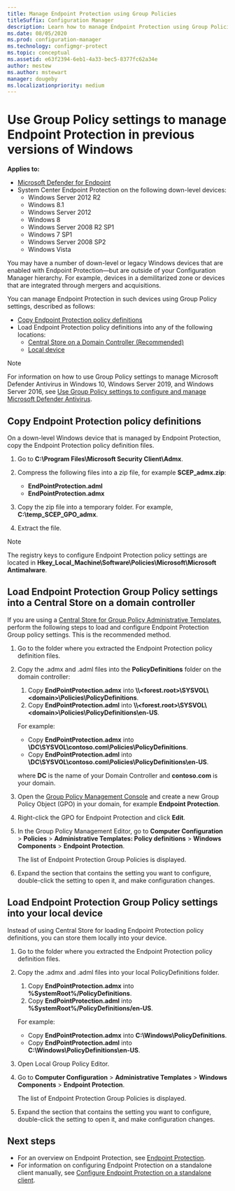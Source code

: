 ```yaml
---
title: Manage Endpoint Protection using Group Policies
titleSuffix: Configuration Manager
description: Learn how to manage Endpoint Protection using Group Policies.
ms.date: 08/05/2020
ms.prod: configuration-manager
ms.technology: configmgr-protect
ms.topic: conceptual
ms.assetid: e63f2394-6eb1-4a33-bec5-8377fc62a34e
author: mestew
ms.author: mstewart
manager: dougeby
ms.localizationpriority: medium
---
```

# Use Group Policy settings to manage Endpoint Protection in previous versions of Windows

**Applies to:**

- [Microsoft Defender for Endpoint](/windows/security/threat-protection/microsoft-defender-atp/microsoft-defender-advanced-threat-protection)
- System Center Endpoint Protection on the following down-level devices:
    - Windows Server 2012 R2
    - Windows 8.1
    - Windows Server 2012
    - Windows 8
    - Windows Server 2008 R2 SP1
    - Windows 7 SP1
    - Windows Server 2008 SP2
    - Windows Vista

You may have a number of down-level or legacy Windows devices that are enabled with Endpoint Protection—but are outside of your Configuration Manager hierarchy. For example, devices in a demilitarized zone or devices that are integrated through mergers and acquisitions. 

You can manage Endpoint Protection in such devices using Group Policy settings, described as follows:

- [Copy Endpoint Protection policy definitions](#copy-endpoint-protection-policy-definitions)
- Load Endpoint Protection policy definitions into any of the following locations:
    - [Central Store on a Domain Controller (Recommended)](#load-endpoint-protection-group-policy-settings-into-a-central-store-on-a-domain-controller)
    - [Local device](#load-endpoint-protection-group-policy-settings-into-your-local-device)

> [!NOTE]
> For information on how to use Group Policy settings to manage Microsoft Defender Antivirus in Windows 10, Windows Server 2019, and Windows Server 2016, see [Use Group Policy settings to configure and manage Microsoft Defender Antivirus](/windows/security/threat-protection/microsoft-defender-antivirus/use-group-policy-microsoft-defender-antivirus).

## Copy Endpoint Protection policy definitions

On a down-level Windows device that is managed by Endpoint Protection, copy the Endpoint Protection policy definition files.

1. Go to **C:\Program Files\Microsoft Security Client\Admx**. 

2. Compress the following files into a zip file, for example **SCEP_admx.zip**:
    - **EndPointProtection.adml**
    - **EndPointProtection.admx**
3. Copy the zip file into a temporary folder. For example, **C:\temp_SCEP_GPO_admx**.
4. Extract the file. 

> [!NOTE]
> The registry keys to configure Endpoint Protection policy settings are located in **Hkey_Local_Machine\Software\Policies\Microsoft\Microsoft Antimalware**.

## Load Endpoint Protection Group Policy settings into a Central Store on a domain controller

If you are using a [Central Store for Group Policy Administrative Templates](https://support.microsoft.com/help/3087759/how-to-create-and-manage-the-central-store-for-group-policy-administra), perform the following steps to load and configure Endpoint Protection Group policy settings. This is the recommended method.

1. Go to the folder where you extracted the Endpoint Protection policy definition files.
2. Copy the .admx and .adml files into the **PolicyDefinitions** folder on the domain controller:
    1. Copy **EndPointProtection.admx** into **\\\\\<forest.root\>\\SYSVOL\\\<domain\>\\Policies\\PolicyDefinitions**. 
    2. Copy **EndPointProtection.adml** into **\\\\\<forest.root\>\\SYSVOL\\\<domain\>\\Policies\\PolicyDefinitions\\en-US**.  

    For example:
    
    - Copy **EndPointProtection.admx** into **\\DC\SYSVOL\contoso.com\Policies\PolicyDefinitions**.
    - Copy **EndPointProtection.adml** into **\\DC\SYSVOL\contoso.com\Policies\PolicyDefinitions\en-US**.
    
    where **DC** is the name of your Domain Controller and **contoso.com** is your domain.

3. Open the [Group Policy Management Console](/internet-explorer/ie11-deploy-guide/group-policy-and-group-policy-mgmt-console-ie11) and create a new Group Policy Object (GPO) in your domain, for example **Endpoint Protection**.
4. Right-click the GPO for Endpoint Protection and click **Edit**.
5. In the Group Policy Management Editor, go to **Computer Configuration** > **Policies** > **Administrative Templates: Policy definitions** > **Windows Components** > **Endpoint Protection**.

   The list of Endpoint Protection Group Policies is displayed.

6. Expand the section that contains the setting you want to configure, double-click the setting to open it, and make configuration changes.

## Load Endpoint Protection Group Policy settings into your local device

Instead of using Central Store for loading Endpoint Protection policy definitions, you can store them locally into your device.

1. Go to the folder where you extracted the Endpoint Protection policy definition files.
2. Copy the .admx and .adml files into your local PolicyDefinitions folder.
    1. Copy **EndPointProtection.admx** into **%SystemRoot%/PolicyDefinitions**. 
    2. Copy **EndPointProtection.adml** into **%SystemRoot%/PolicyDefinitions/en-US**.
    
    For example:

    - Copy **EndPointProtection.admx** into **C:\Windows\PolicyDefinitions**.
    - Copy **EndPointProtection.adml** into **C:\Windows\PolicyDefinitions\en-US**.
    
3. Open Local Group Policy Editor.
4. Go to **Computer Configuration** > **Administrative Templates** > **Windows Components** > **Endpoint Protection**.

    The list of Endpoint Protection Group Policies is displayed.

5. Expand the section that contains the setting you want to configure, double-click the setting to open it, and make configuration changes.

## Next steps
- For an overview on Endpoint Protection, see [Endpoint Protection](endpoint-protection.md).
- For information on configuring Endpoint Protection on a standalone client manually, see [Configure Endpoint Protection on a standalone client](endpoint-protection-configure-standalone-client.md).